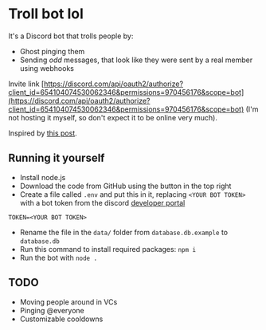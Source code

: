 # Troll bot lol

It's a Discord bot that trolls people by:

-   Ghost pinging them
-   Sending _odd_ messages, that look like they were sent by a real member using webhooks

Invite link [https://discord.com/api/oauth2/authorize?client_id=654104074530062346&permissions=970456176&scope=bot](https://discord.com/api/oauth2/authorize?client_id=654104074530062346&permissions=970456176&scope=bot) (I'm not hosting it myself, so don't expect it to be online very much).

Inspired by [this post](https://www.reddit.com/r/discordapp/comments/ma44h4/what_type_of_bot_are_you_looking_for/grqwyot?utm_source=share&utm_medium=web2x&context=3).

## Running it yourself

-   Install node.js
-   Download the code from GitHub using the button in the top right
-   Create a file called `.env` and put this in it, replacing `<YOUR BOT TOKEN>` with a bot token from the discord [developer portal](https://discord.com/developers)

```env
TOKEN=<YOUR BOT TOKEN>
```

-   Rename the file in the `data/` folder from `database.db.example` to `database.db`
-   Run this command to install required packages: `npm i`
-   Run the bot with `node .`

## TODO

-   Moving people around in VCs
-   Pinging @everyone
-   Customizable cooldowns

